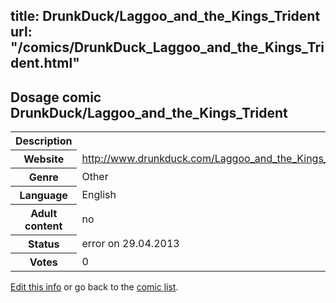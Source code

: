 title: DrunkDuck/Laggoo_and_the_Kings_Trident
url: "/comics/DrunkDuck_Laggoo_and_the_Kings_Trident.html"
---
Dosage comic DrunkDuck/Laggoo_and_the_Kings_Trident
-----------------------------------------

<p id="msg"></p>
<script type="text/javascript">
if (window.location.search === '?edit_info_mail=sent_ok') {
  var elem = document.getElementById("msg");
  elem.innerHTML = 'Edited information sucessfully sent.';
  elem.className = 'ok';
}
</script>
<table class="comicinfo">
<tr>
<th>Description</th><td></td>
</tr>
<tr>
<th>Website</th><td><a href="http://www.drunkduck.com/Laggoo_and_the_Kings_Trident/">http://www.drunkduck.com/Laggoo_and_the_Kings_Trident/</a></td>
</tr>
<tr>
<th>Genre</th><td>Other</td>
</tr>
<tr>
<th>Language</th><td>English</td>
</tr>
<tr>
<th>Adult content</th><td>no</td>
</tr>
<tr>
<th>Status</th><td>error on 29.04.2013</td>
</tr>
<tr>
<th>Votes</th><td>0</td>
</tr>
</table>

[Edit this info](DrunkDuck_Laggoo_and_the_Kings_Trident_edit.html) or go back to the [comic list](../comic-index.html).
